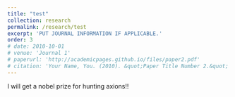```yaml
---
title: "test"
collection: research
permalink: /research/test
excerpt: 'PUT JOURNAL INFORMATION IF APPLICABLE.'
order: 3
# date: 2010-10-01
# venue: 'Journal 1'
# paperurl: 'http://academicpages.github.io/files/paper2.pdf'
# citation: 'Your Name, You. (2010). &quot;Paper Title Number 2.&quot; <i>Journal 1</i>. 1(2).'
---
```


I will get a nobel prize for hunting axions!!

